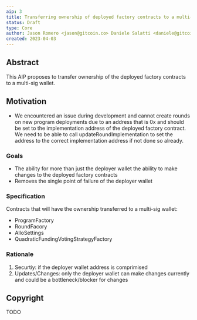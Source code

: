 ```yaml
---
aip: 3
title: Transferring ownership of deployed factory contracts to a multi-sig wallet
status: Draft
type: Core
author: Jason Romero <jason@gitcoin.co> Daniele Salatti <daniele@gitcoin.co>
created: 2023-04-03
---
```


## Abstract

This AIP proposes to transfer ownership of the deployed factory contracts to a multi-sig wallet.

## Motivation

- We encountered an issue during development and cannot create rounds on new program deployments due to an address
  that is 0x and should be set to the implementation address of the deployed factory contract. We need to be able to
  call updateRoundImplementation to set the address to the correct implementation address if not done so already.

### Goals

- The ability for more than just the deployer wallet the ability to make changes to the deployed factory contracts
- Removes the single point of failure of the deployer wallet

### Specification

Contracts that will have the ownership transferred to a multi-sig wallet:

- ProgramFactory
- RoundFacory
- AlloSettings
- QuadraticFundingVotingStrategyFactory

### Rationale

1. Securtiy: if the deployer wallet address is comprimised
2. Updates/Changes: only the deployer wallet can make changes currently and could be a bottleneck/blocker for changes

## Copyright

TODO
